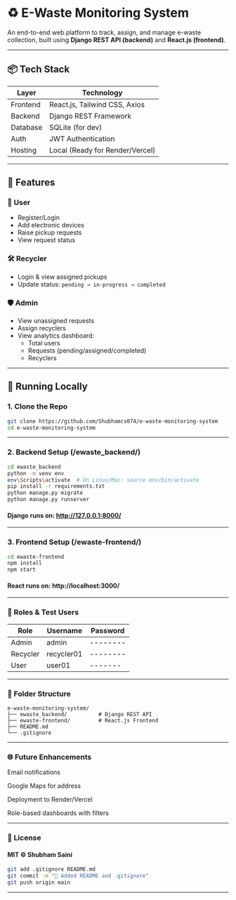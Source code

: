 # ♻️ E-Waste Monitoring System

An end-to-end web platform to track, assign, and manage e-waste collection, built using **Django REST API (backend)** and **React.js (frontend)**.

---

## 📦 Tech Stack

| Layer     | Technology                        |
|-----------|-----------------------------------|
| Frontend  | React.js, Tailwind CSS, Axios     |
| Backend   | Django REST Framework             |
| Database  | SQLite (for dev)                  |
| Auth      | JWT Authentication                |
| Hosting   | Local (Ready for Render/Vercel)   |

---

## 🔑 Features

### 👤 User
- Register/Login
- Add electronic devices
- Raise pickup requests
- View request status

### 🛠 Recycler
- Login & view assigned pickups
- Update status: `pending → in-progress → completed`

### 🛡️ Admin
- View unassigned requests
- Assign recyclers
- View analytics dashboard:
  - Total users
  - Requests (pending/assigned/completed)
  - Recyclers

---

## 🚀 Running Locally

### 1. Clone the Repo

```bash
git clone https://github.com/Shubhamcs074/e-waste-monitoring-system
cd e-waste-monitoring-system

```
---
### 2. Backend Setup (/ewaste_backend/)

```bash
cd ewaste_backend
python -m venv env
env\Scripts\activate  # On Linux/Mac: source env/bin/activate
pip install -r requirements.txt
python manage.py migrate
python manage.py runserver
```
#### Django runs on: http://127.0.0.1:8000/
---

### 3. Frontend Setup (/ewaste-frontend/)
```bash
cd ewaste-frontend
npm install
npm start
```
#### React runs on: http://localhost:3000/
---
### 🔐 Roles & Test Users
| Role     | Username   | Password |
| -------- | ---------- | -------- |
| Admin    | admin      | -------- |
| Recycler | recycler01 | -------- |
| User     | user01     | -------  |

---
### 📁 Folder Structure
```
e-waste-monitoring-system/
├── ewaste_backend/          # Django REST API
├── ewaste-frontend/         # React.js Frontend
├── README.md
└── .gitignore
```
---
### 🌐 Future Enhancements
Email notifications

Google Maps for address

Deployment to Render/Vercel

Role-based dashboards with filters

---

### 📜 License

#### MIT © Shubham Saini

```bash
git add .gitignore README.md
git commit -m "📘 Added README and .gitignore"
git push origin main
```
---
